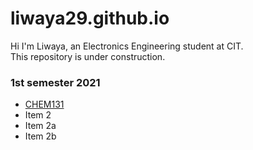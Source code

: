 # liwaya29.github.io
Hi I'm Liwaya, an Electronics Engineering student at CIT.\
This repository is under construction.


### 1st semester 2021

* [CHEM131](https://github.com/liwaya29/CHEM131/tree/master)
* Item 2
* Item 2a
* Item 2b
